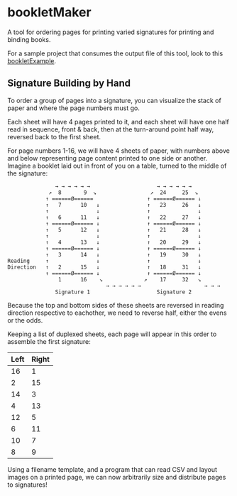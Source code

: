 # bookletMaker

A tool for ordering pages for printing varied signatures for printing and binding books.

For a sample project that consumes the output file of this tool, look to this [bookletExample](https://github.com/dotHTM/bookletExample).

## Signature Building by Hand

To order a group of pages into a signature, you can visualize the stack of paper and where the page numbers must go.

Each sheet will have 4 pages printed to it, and each sheet will have one half read in sequence, front & back, then at the turn-around point half way, reversed back to the first sheet.

For page numbers 1-16, we will have 4 sheets of paper, with numbers above and below representing page content printed to one side or another. Imagine a booklet laid out in front of you on a table, turned to the middle of the signature:

```
               → → → → → →                     → → → → → →
             ↗︎  8       9  ↘︎                 ↗︎  24     25  ↘︎
            ↑ ======Ø======                 ↑ ======Ø====== ↓
            ↑   7      10   ↓               ↑   23     26   ↓
            ↑               ↓               ↑               ↓
            ↑   6      11   ↓               ↑   22     27   ↓
            ↑ ======Ø====== ↓               ↑ ======Ø====== ↓
            ↑   5      12   ↓               ↑   21     28   ↓
            ↑               ↓               ↑               ↓
            ↑   4      13   ↓               ↑   20     29   ↓
            ↑ ======Ø====== ↓               ↑ ======Ø====== ↓
            ↑   3      14   ↓               ↑   19     30   ↓
Reading     ↑               ↓               ↑               ↓
Direction   ↑   2      15   ↓               ↑   18     31   ↓
            ↑ ======Ø====== ↓               ↑ ======Ø====== ↓
                1      16    ↘︎             ↗︎    17     32   ↘︎
                               → → → → → →                    → → →
               Signature 1                     Signature 2
```

Because the top and bottom sides of these sheets are reversed in reading direction respective to eachother, we need to reverse half, either the evens or the odds.

Keeping a list of duplexed sheets, each page will appear in this order to assemble the first signature:

| Left | Right |
|------|-------|
|   16 |     1 |
|    2 |    15 |
|   14 |     3 |
|    4 |    13 |
|   12 |     5 |
|    6 |    11 |
|   10 |     7 |
|    8 |     9 |

Using a filename template, and a program that can read CSV and layout images on a printed page, we can now arbitrarily size and distribute pages to signatures!

